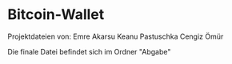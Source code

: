 # Bitcoin-Wallet


Projektdateien von:
Emre Akarsu
Keanu Pastuschka
Cengiz Ömür

Die finale Datei befindet sich im Ordner "Abgabe"
